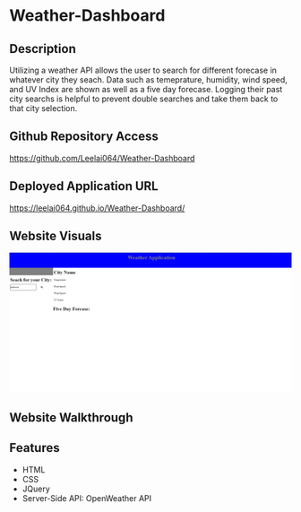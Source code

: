# Weather-Dashboard

## Description

Utilizing a weather API allows the user to search for different forecase in whatever city they seach. Data such as temeprature, humidity, wind speed, and UV Index are shown as well as a five day forecase. Logging their past city searchs is helpful to prevent double searches and take them back to that city selection.

## Github Repository Access

https://github.com/Leelai064/Weather-Dashboard

## Deployed Application URL

https://leelai064.github.io/Weather-Dashboard/

## Website Visuals
![InitialWebsite](./assets/Screenshot%20(31).png)

## Website Walkthrough

## Features
* HTML
* CSS
* JQuery
* Server-Side API: OpenWeather API